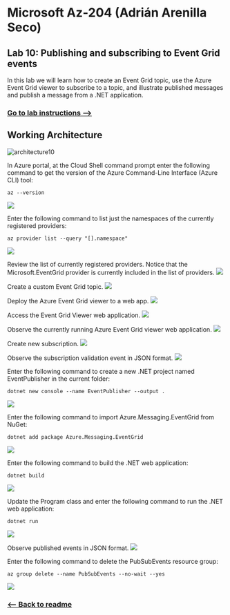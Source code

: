 # Microsoft Az-204 (Adrián Arenilla Seco)

## Lab 10: Publishing and subscribing to Event Grid events
In this lab we will learn how to create an Event Grid topic, use the Azure Event Grid viewer to subscribe to a topic, and illustrate published messages and publish a message from a .NET application.

### [Go to lab instructions -->](Files/AZ-204_10_lab.md)

## Working Architecture
![architecture10](architecture_10.png)

In Azure portal, at the Cloud Shell command prompt enter the following command to get the version of the Azure Command-Line Interface (Azure CLI) tool:
```
az --version
```
![](Evidences/Image1.png)


Enter the following command to list just the namespaces of the currently registered providers:
```
az provider list --query "[].namespace"
```
![](Evidences/Image2.png)


Review the list of currently registered providers. Notice that the Microsoft.EventGrid provider is currently included in the list of providers.
![](Evidences/Image3.png)


Create a custom Event Grid topic.
![](Evidences/Image4.png)


Deploy the Azure Event Grid viewer to a web app.
![](Evidences/Image5.png)


Access the Event Grid Viewer web application.
![](Evidences/Image6.png)


Observe the currently running Azure Event Grid viewer web application. 
![](Evidences/Image7.png)


Create new subscription.
![](Evidences/Image8.png)


Observe the subscription validation event in JSON format.
![](Evidences/Image9.png)


Enter the following command to create a new .NET project named EventPublisher in the current folder:
```
dotnet new console --name EventPublisher --output .
```
![](Evidences/Image10.png)


Enter the following command to import Azure.Messaging.EventGrid from NuGet:
```
dotnet add package Azure.Messaging.EventGrid
```
![](Evidences/Image11.png)


Enter the following command to build the .NET web application:
```
dotnet build
```
![](Evidences/Image12.png)


Update the Program class and enter the following command to run the .NET web application:
```
dotnet run
```
![](Evidences/Image13.png)


Observe published events in JSON format.
![](Evidences/Image14.png)


Enter the following command to delete the PubSubEvents resource group:
```
az group delete --name PubSubEvents --no-wait --yes
```
![](Evidences/Image15.png)


### [<-- Back to readme](../../../../)



